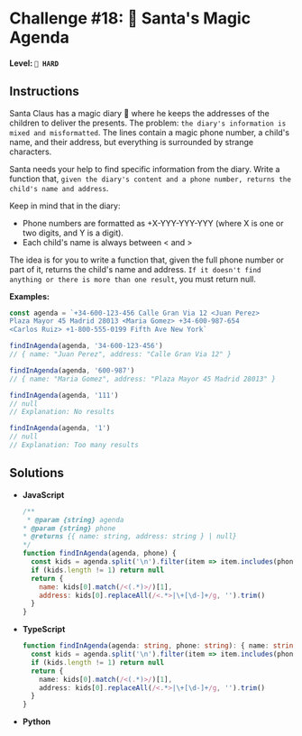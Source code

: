 # Challenge #18: 📇 Santa's Magic Agenda

#### Level: `🔴 HARD`

## Instructions

Santa Claus has a magic diary 📇 where he keeps the addresses of the children to deliver the presents. The problem: `the diary's information is mixed and misformatted`. The lines contain a magic phone number, a child's name, and their address, but everything is surrounded by strange characters.

Santa needs your help to find specific information from the diary. Write a function that, `given the diary's content and a phone number, returns the child's name and address`.

Keep in mind that in the diary:

- Phone numbers are formatted as +X-YYY-YYY-YYY (where X is one or two digits, and Y is a digit).
- Each child's name is always between < and >

The idea is for you to write a function that, given the full phone number or part of it, returns the child's name and address. `If it doesn't find anything or there is more than one result`, you must return null.

**Examples:**

```js
const agenda = `+34-600-123-456 Calle Gran Via 12 <Juan Perez>
Plaza Mayor 45 Madrid 28013 <Maria Gomez> +34-600-987-654
<Carlos Ruiz> +1-800-555-0199 Fifth Ave New York`

findInAgenda(agenda, '34-600-123-456')
// { name: "Juan Perez", address: "Calle Gran Via 12" }

findInAgenda(agenda, '600-987')
// { name: "Maria Gomez", address: "Plaza Mayor 45 Madrid 28013" }

findInAgenda(agenda, '111')
// null
// Explanation: No results

findInAgenda(agenda, '1')
// null
// Explanation: Too many results
```

## Solutions

- **JavaScript**

  ```js
  /**
   * @param {string} agenda
  * @param {string} phone
  * @returns {{ name: string, address: string } | null}
  */
  function findInAgenda(agenda, phone) {
    const kids = agenda.split('\n').filter(item => item.includes(phone))
    if (kids.length != 1) return null
    return {
      name: kids[0].match(/<(.*)>/)[1],
      address: kids[0].replaceAll(/<.*>|\+[\d-]+/g, '').trim()
    }
  }
  ```

- **TypeScript**

  ```ts
  function findInAgenda(agenda: string, phone: string): { name: string; address: string } | null {
    const kids = agenda.split('\n').filter(item => item.includes(phone))
    if (kids.length != 1) return null
    return {
      name: kids[0].match(/<(.*)>/)[1],
      address: kids[0].replaceAll(/<.*>|\+[\d-]+/g, '').trim()
    }
  }
  ```

- **Python**

  ```py
  ```
